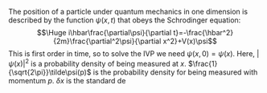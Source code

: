 
The position of a particle under quantum mechanics in one dimension is described by the function $\psi(x,t)$ that obeys the Schrodinger equation:$$\Huge i\hbar\frac{\partial\psi}{\partial t}=-\frac{\hbar^2}{2m}\frac{\partial^2\psi}{\partial x^2}+V(x)\psi$$This is first order in time, so to solve the IVP we need $\psi(x,0)=\psi(x)$. Here, $|\psi(x)|^2$ is a probability density of being measured at $x$. $\frac{1}{\sqrt{2\pi}}\tilde\psi(p)$ is the probability density for being measured with momentum $p$. $\delta x$ is the standard de 